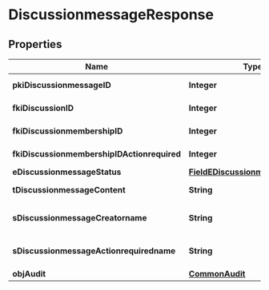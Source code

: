 

# DiscussionmessageResponse

## Properties

Name | Type | Description | Notes
------------ | ------------- | ------------- | -------------
**pkiDiscussionmessageID** | **Integer** | The unique ID of the Discussionmessage | 
**fkiDiscussionID** | **Integer** | The unique ID of the Discussion | 
**fkiDiscussionmembershipID** | **Integer** | The unique ID of the Discussionmembership |  [optional]
**fkiDiscussionmembershipIDActionrequired** | **Integer** | The unique ID of the Discussionmembership |  [optional]
**eDiscussionmessageStatus** | [**FieldEDiscussionmessageStatus**](FieldEDiscussionmessageStatus.md) |  | 
**tDiscussionmessageContent** | **String** | The content of the Discussionmessage | 
**sDiscussionmessageCreatorname** | **String** | The name the creator of the Discussionmessage. | 
**sDiscussionmessageActionrequiredname** | **String** | The name the Actionrequired of the Discussionmessage. |  [optional]
**objAudit** | [**CommonAudit**](CommonAudit.md) |  | 




